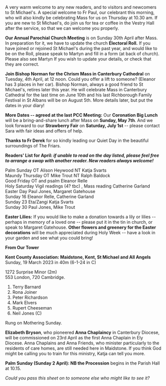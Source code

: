 
A very warm welcome to any new readers, and to visitors and newcomers to
St Michael\'s. A special welcome to Fr Paul, our celebrant this morning,
who will also kindly be celebrating Mass for us on Thursday at 10.30 am.
If you are new to St Michael\'s, do join us for tea or coffee in the
Vestry Hall after the service, so that we can welcome you properly.

**Our Annual Parochial Church Meeting** is on Sunday 30th April after
Mass. In preparation for it, we have to update the church **Electoral
Roll.** If you have joined or rejoined St Michael\'s during the past
year, and would like to be on the Roll, please speak to Martyn and fill
in a form (at back of church). Please also see Martyn If you wish to
update your details, or check that they are correct.

**Join Bishop Norman for the Chrism Mass in Canterbury Cathedral** on
Tuesday, 4th April, at 12 noon. Could you offer a lift to someone?
(Eleanor has 3 places in her car). Bishop Norman, always a good friend
to St Michael\'s, retires later this year. He will celebrate Mass in
Canterbury Cathedral for the last time on June 10th and his last
Richborough Family Festival in St Albans will be on August 5th. More
details later, but put the dates in your diary!

**More Dates -- agreed at the last PCC Meeting:** Our **Coronation Big
Lunch** will be a bring-and-share lunch after Mass on **Sunday, May
7th**. And we look forward to our **Strawberry Fair** on **Saturday,
July 1st** -- please contact Sara with fair ideas and offers of help.

**Thanks to Fr Derek** for so kindly leading our Quiet Day in the
beautiful surroundings of The Friars.

**Readers\' List for April: *if unable to read on the day listed, please
feel free to arrange a swap with another reader. New readers always
welcome!***

Palm Sunday OT Alison Heywood NT Katja Svarts  
Maundy Thursday OT Mike Trout NT Ralph Baldock  
Good Friday OT and psalm Eleanor Relle  
Holy Saturday Vigil readings (4? tbc) , Mass reading Catherine Garland  
Easter Day Paul Jones, Margaret Gatehouse  
Sunday 16 Eleanor Relle, Catherine Garland  
Sunday 23 Eta/Zangi Katja Svarts  
Sunday 30 Paul Jones, Mike Trout  

**Easter Lilies:** If you would like to make a donation towards a lily
or lilies -- perhaps in memory of a loved one -- please put it in the
tin in church, or speak to Margaret Gatehouse. **Other flowers and
greenery for the Easter decorations** will be much appreciated during
Holy Week -- have a look in your garden and see what you could bring!

**From Our Tower**

**Kent County Association: Maidstone, Kent, St Michael and All Angels**  
Sunday, 19 March 2023 in 40m (6-1-24 in C)

1272 Surprise Minor (2m)   
553 London, 720 Cambridge.

1. Terry Barnard
2. Rona Joiner
3. Peter Richardson
4. Mark Elvers
5. Rupert Cheeseman
6. Neil Jones (C) 

Rung on Mothering Sunday.

**Elizabeth Bryson**, who pioneered **Anna Chaplaincy** in Canterbury
Diocese, will be commissioned on 23rd April as the first Anna Chaplain
in Ely Diocese. Anna Chaplains and Anna Friends, who minister
particularly to the residents of care homes, are still needed here in
Maidstone. If you think God might be calling you to train for this
ministry, Katja can tell you more.

**Palm Sunday (Sunday 2 April): NB the Procession** begins in the Parish
Hall at 10.15.

*Could you pass this sheet on to someone else who might like to see it?*
